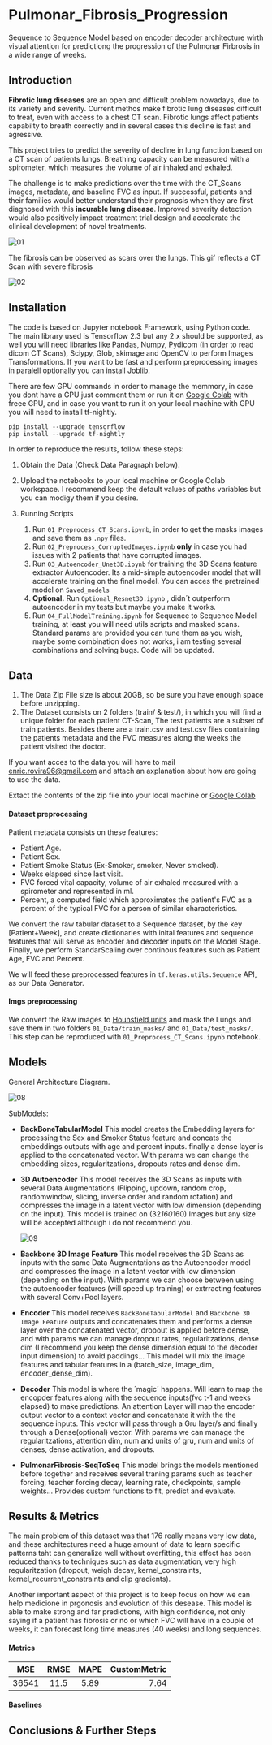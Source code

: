 # Pulmonar_Fibrosis_Progression

Sequence to Sequence Model based on encoder decoder architecture wirth visual attention for predictiong the progression of the Pulmonar Firbrosis in a wide range of weeks.

## Introduction

**Fibrotic lung diseases** are an open and difficult problem nowadays, due to its variety and severity. Current methos make fibrotic lung diseases difficult to treat, even with access to a chest CT scan. Fibrotic lungs affect patients capabilty to breath correctly and in several cases this decline is fast and agressive.

This project tries to predict the severity of decline in lung function based on a CT scan of patients lungs. Breathing capacity can be measured with a spirometer, which measures the volume of air inhaled and exhaled.

The challenge is to make predictions over the time with the CT_Scans images, metadata, and baseline FVC as input. If successful, patients and their families would better understand their prognosis when they are first diagnosed with this **incurable lung disease**. Improved severity detection would also positively impact treatment trial design and accelerate the clinical development of novel treatments.

![01](./Miscellaneous/01_pulm_fib.png)

The fibrosis can be observed as scars over the lungs. This gif reflects a CT Scan with severe fibrosis

![02](./Miscellaneous/04_scan_gif.gif)


## Installation

The code is based on Jupyter notebook Framework, using Python code. The main library used is Tensorflow 2.3 but any 2.x should be supported, as well you will need libraries like Pandas, Numpy, Pydicom (in order to read dicom CT Scans), Sciypy, Glob, skimage and OpenCV to perform Images Transformations. If you want to be fast and perform preprocessing images in paralell optionally you can install [Joblib](https://joblib.readthedocs.io/en/latest/). 

There are few GPU commands in order to manage the memmory, in case you dont have a GPU just comment them or run it on [Google Colab](https://colab.research.google.com/) with freee GPU, and in case you want to run it on your local machine with GPU you will need to install tf-nightly.

`pip install --upgrade tensorflow`<br>
`pip install --upgrade tf-nightly`

In order to reproduce the results, follow these steps:

 1. Obtain the Data (Check Data Paragraph below). 
 
 2. Upload the notebooks to your local machine or Google Colab workspace. I recommend keep the default values of paths variables but you can modigy them if you desire.
 
 3. Running Scripts
     1. Run `01_Preprocess_CT_Scans.ipynb`, in order to get the masks images and save them as `.npy` files. 
     2. Run `02_Preprocess_CorruptedImages.ipynb` **only** in case you had issues with 2 patients that have corrupted images.
     3. Run `03_Autoencoder_Unet3D.ipynb` for training the 3D Scans feature extractor Autoencoder. Its a mid-simple autoencoder model that will accelerate training on the final model. You can acces the pretrained model on `Saved_models`
     4. **Optional.** Run `Optional_Resnet3D.ipynb` , didn´t outperform autoencoder in my tests but maybe you make it works.
     5. Run `04_FullModelTraining.ipynb` for Sequence to Sequence Model training, at least you will need utils scripts and masked scans. Standard params are provided you can tune them as you wish, maybe some combination does not works, i am testing several combinations and solving bugs. Code will be updated.
 
 ## Data
 
1. The Data Zip File size is about 20GB, so be sure you have enough space before unzipping.
2. The Dataset consists on 2 folders (train/ & test/), in which you will find a unique folder for each patient CT-Scan, The test patients are a subset of train patients. Besides there are a train.csv and test.csv files containing the patients metadata and the FVC measures along the weeks the patient visited the doctor.

If you want acces to the data you will have to mail <enric.rovira96@gmail.com> and attach an axplanation about how are going to use the data.

Extact the contents of the zip file into your local machine or [Google Colab](https://colab.research.google.com/)

#### Dataset preprocessing

Patient metadata consists on these features:
 - Patient Age.
 - Patient Sex.
 - Patient Smoke Status (Ex-Smoker, smoker, Never smoked).
 - Weeks elapsed since last visit.
 - FVC forced vital capacity, volume of air exhaled measured with a spirometer and represented in ml.
 - Percent, a computed field which approximates the patient's FVC as a percent of the typical FVC for a person of similar characteristics.

We convert the raw tabular dataset to a Sequence dataset, by the key [Patient+Week], and create dictionaries with inital features and sequence features that will serve as encoder and decoder inputs on the Model Stage. Finally, we perform StandarScaling over continous features such as Patient Age, FVC and Percent.

We will feed these preprocessed features in `tf.keras.utils.Sequence` API, as our Data Generator.

#### Imgs preprocessing

We convert the Raw images to [Hounsfield units](https://en.wikipedia.org/wiki/Hounsfield_scale) and mask the Lungs and save them in two folders `01_Data/train_masks/` and `01_Data/test_masks/`. This step can be reproduced with `01_Preprocess_CT_Scans.ipynb` notebook.

 ## Models
 
 General Architecture Diagram.
 
 ![08](./Miscellaneous/08_Model_diagram.PNG)
 
 SubModels:
 
  - **BackBoneTabularModel** This model creates the Embedding layers for processing the Sex and Smoker Status feature and concats the embeddings outputs with age and percent inputs. finally a dense layer is applied to the concatenated vector. With params we can change the embedding sizes, regularitzations, dropouts rates and dense dim.
  
  - **3D Autoencoder** 
   This model receives the 3D Scans as inputs with several Data Augmentations (Flipping, updown, random crop, randomwindow, slicing, inverse order and random rotation) and compresses the image in a latent vector with low dimension (depending on the input). This model is  trained on (32*160*160) Images but any size will be accepted although i do not recommend you.
   
     ![09](./Miscellaneous/09_Vnet_architecture_resized.png)

  - **Backbone 3D Image Feature**
  This model receives the 3D Scans as inputs with the same Data Augmentations as the Autoencoder model and compresses the image in a latent vector with low dimension (depending on the input). With params we can choose between using the autoencoder features (will speed up training) or extrracting features with several Conv+Pool layers.
  
  - **Encoder**
  This model receives `BackBoneTabularModel` and `Backbone 3D Image Feature` outputs and concatenates them and performs a dense layer over the concatenated vector, dropout is applied before dense, and with params we can manage dropout rates, regularitzations, dense dim (I recommend you keep the dense dimension equal to the decoder input dimension) to avoid paddings... This model will mix the image features and tabular features in a (batch_size, image_dim, encoder_dense_dim).
  
  - **Decoder**
  This model is where the ´magic´ happens. Will learn to map the encopder features along with the sequence inputs(fvc t-1 and weeks elapsed) to make predictions. An attention Layer will map the encoder output vector to a context vector and concatenate it with the the sequence inputs. This vector will pass through a Gru layer/s and finally through a Dense(optional) vector. With params we can manage the regularitzations, attention dim, num and units of gru, num and units of denses, dense activation, and dropouts.  
  
  - **PulmonarFibrosis-SeqToSeq**
  This model brings the models mentioned before together and receives several traning params such as teacher forcing, teacher forcing decay, learning rate, checkpoints, sample weights... Provides custom functions to fit, predict and evaluate.
  
 
 ## Results & Metrics
 
 The main problem of this dataset was that 176 really means very low data, and these architectures need a huge amount of data to learn specific patterns taht can generalize well without overfitting, this effect has been reduced thanks to techniques such as data augmentation, very high regularitzation (dropout, weigh decay, kernel_constraints, kernel_recurrent_constraints and clip gradients).
 
 Another important aspect of this project is to keep focus on how we can help medicione in prgonosis and evolution of this desease. This model is able to make strong and far predictions, with high confidence, not only saying if a patient has fibrosis or no or which FVC will have in a couple of weeks, it can forecast long time measures (40 weeks) and long sequences.
 
 #### Metrics 
 
  | MSE   | RMSE |  MAPE | CustomMetric |
  |-------|:----:|:-----:|------:|
  | 36541 | 11.5 | 5.89 | 7.64
  
 #### Baselines 

 
 ## Conclusions & Further Steps




